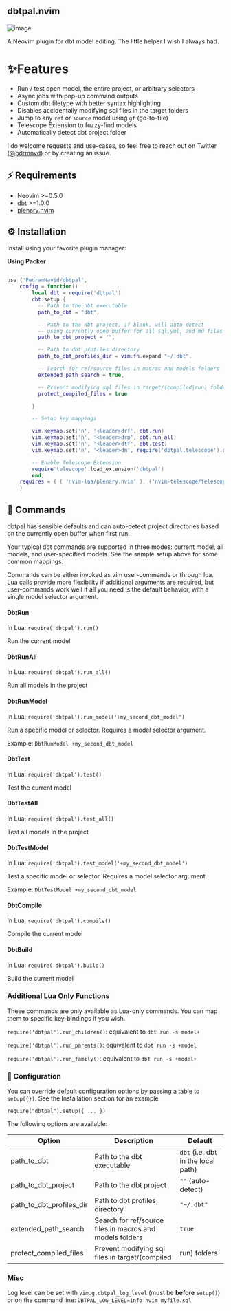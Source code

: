 ## dbtpal.nvim

![image](https://raw.githubusercontent.com/PedramNavid/dbtpal/main/assets/dbt%20model%20run.gif)

A Neovim plugin for dbt model editing. The little helper I wish I always had.

# ✨Features

- Run / test open model, the entire project, or arbitrary selectors
- Async jobs with pop-up command outputs
- Custom dbt filetype with better syntax highlighting
- Disables accidentally modifying sql files in the target folders
- Jump to any `ref` or `source` model using `gf` (go-to-file)
- Telescope Extension to fuzzy-find models
- Automatically detect dbt project folder

I do welcome requests and use-cases, so feel free to reach out
on Twitter ([@pdrmnvd](https://twitter.com/pdrmnvd)) or by creating an issue.

## ⚡️ Requirements

- Neovim >=0.5.0
- [dbt](https://docs.getdbt.com/dbt-cli/installation) >=1.0.0
- [plenary.nvim](https://github.com/nvim-lua/plenary.nvim)

## ⚙ Installation

Install using your favorite plugin manager:

**Using Packer**

```lua

use {'PedramNavid/dbtpal',
    config = function()
        local dbt = require('dbtpal')
        dbt.setup {
          -- Path to the dbt executable
          path_to_dbt = "dbt",

          -- Path to the dbt project, if blank, will auto-detect
          -- using currently open buffer for all sql,yml, and md files
          path_to_dbt_project = "",

          -- Path to dbt profiles directory
          path_to_dbt_profiles_dir = vim.fn.expand "~/.dbt",

          -- Search for ref/source files in macros and models folders
          extended_path_search = true,

          -- Prevent modifying sql files in target/(compiled|run) folders
          protect_compiled_files = true

        }

        -- Setup key mappings

        vim.keymap.set('n', '<leader>drf', dbt.run)
        vim.keymap.set('n', '<leader>drp', dbt.run_all)
        vim.keymap.set('n', '<leader>dtf', dbt.test)
        vim.keymap.set('n', '<leader>dm', require('dbtpal.telescope').dbt_picker)

        -- Enable Telescope Extension
        require'telescope'.load_extension('dbtpal')
        end,
    requires = { { 'nvim-lua/plenary.nvim' }, {'nvim-telescope/telescope.nvim'} }
    }

```
## 🙈 Commands

dbtpal has sensible defaults and can auto-detect project directories based
on the currently open buffer when first run.


Your typical dbt commands are supported in three modes: current model, all models,
and user-specified models. See the sample setup above for some common mappings.

Commands can be either invoked as vim user-commands or through lua. Lua calls
provide more flexibility if additional arguments are required, but user-commands
work well if all you need is the default behavior, with a single model selector
argument.

#### DbtRun

In Lua: `require('dbtpal').run()`

Run the current model


#### DbtRunAll

In Lua: `require('dbtpal').run_all()`

Run all models in the project

#### DbtRunModel

In Lua: `require('dbtpal').run_model('+my_second_dbt_model')`

Run a specific model or selector. Requires a model selector argument.

Example: `DbtRunModel +my_second_dbt_model`

#### DbtTest

In Lua: `require('dbtpal').test()`

Test the current model

#### DbtTestAll

In Lua: `require('dbtpal').test_all()`

Test all models in the project

#### DbtTestModel

In Lua: `require('dbtpal').test_model('+my_second_dbt_model')`

Test a specific model or selector. Requires a model selector argument.

Example: `DbtTestModel +my_second_dbt_model`

#### DbtCompile

In Lua: `require('dbtpal').compile()`

Compile the current model

#### DbtBuild

In Lua: `require('dbtpal').build()`

Build the current model


### Additional Lua Only Functions

These commands are only available as Lua-only commands. You can map them to
specific key-bindings if you wish.

`require('dbtpal').run_children()`: equivalent to `dbt run -s model+`

`require('dbtpal').run_parents()`: equivalent to `dbt run -s +model`

`require('dbtpal').run_family()`: equivalent to `dbt run -s +model+`

###  Configuration

You can override default configuration options by passing a table to `setup({})`.
See the Installation section for an example

```
require("dbtpal").setup({ ... })
```

The following options are available:

| Option                   | Description                                              | Default                            |
| ------                   | -----------                                              | -------                            |
| path_to_dbt              | Path to the dbt executable                               | `dbt` (i.e. dbt in the local path) |
| path_to_dbt_project      | Path to the dbt project                                  | `""` (auto-detect)                 |
| path_to_dbt_profiles_dir | Path to dbt profiles directory                           | `"~/.dbt"`                         |
| extended_path_search     | Search for ref/source files in macros and models folders | `true`                             |
| protect_compiled_files   | Prevent modifying sql files in target/(compiled|run) folders | `true`                    |


### Misc

Log level can be set with `vim.g.dbtpal_log_level` (must be **before** `setup()`)
or on the command line: `DBTPAL_LOG_LEVEL=info nvim myfile.sql`
